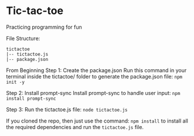 # Tic-tac-toe
Practicing programming for fun

File Structure:
```
tictactoe
|-- tictactoe.js
|-- package.json
```
From Beginning
Step 1: Create the package.json
Run this command in your terminal inside the tictactoe/ folder to generate the package.json file:
```npm init -y```


Step 2: Install prompt-sync
Install prompt-sync to handle user input:
```npm install prompt-sync```

Step 3: Run the tictactoe.js file:
```node tictactoe.js```

If you cloned the repo, then just use the command: ```npm install``` to install all the required dependencies and run the ```tictactoe.js``` file.
